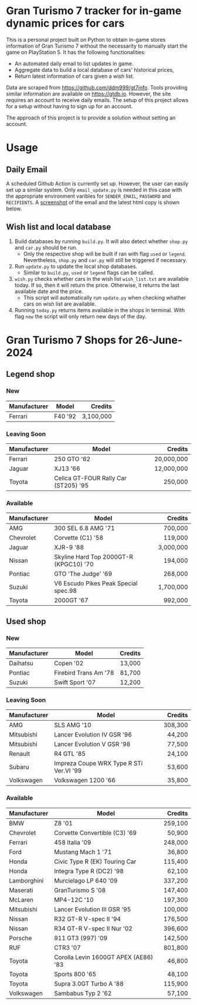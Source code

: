 # Gran Turismo 7 tracker for in-game dynamic prices for cars

This is a personal project built on Python to obtain in-game stores information of Gran Turismo 7 without the necessarity to manually start the game on PlayStation 5. It has the following functionalities:

- An automated daily email to list updates in game.
- Aggregate data to build a local database of cars' historical prices,
- Return latest information of cars given a wish list.

Data are scraped from https://github.com/ddm999/gt7info. Tools providing similar information are available on https://gtdb.io. However, the site requires an account to receive daily emails. The setup of this project allows for a setup without having to sign up for an account.

The approach of this project is to provide a solution without setting an account.

# Usage

## Daily Email

A scheduled Github Action is currently set up. However, the user can easily set up a similar system. Only `email_update.py` is needed in this case with the appropriate environment varibles for `SENDER_EMAIL`, `PASSWORD` and `RECIPIENTS`. A [screenshot](https://raw.githubusercontent.com/marcohoucheng/Gran-Turismo-7-Price-Tracker/main/data/email_screenshot.png) of the email and the latest html copy is shown below.

## Wish list and local database

1. Build databases by running `build.py`. It will also detect whether `shop.py` and `car.py` should be run.
    - Only the respective shop will be built if ran with flag `used` or `legend`. Nevertheless, `shop.py` and `car.py` will still be triggered if necessary.
2. Run `update.py` to update the local shop databases.
    - Similar to `build.py`, `used` or `legend` flags can be called.
3. `wish.py` checks whether cars in the wish list `wish_list.txt` are available today. If so, then it will return the price. Otherwise, it returns the last available date and the price.
    - This script will automatically run `update.py` when checking whather cars on wish list are available.
4. Running `today.py` returns items available in the shops in terminal. With flag `new` the script will only return new days of the day.


# Gran Turismo 7 Shops for 26-June-2024



## Legend shop

### New
 | Manufacturer | Model | Credits |
 | --- | --- | --: |
|Ferrari|F40 '92|3,100,000|

### Leaving Soon
 | Manufacturer | Model | Credits |
 | --- | --- | --: |
|Ferrari|250 GTO '62|20,000,000|
|Jaguar|XJ13 '66|12,000,000|
|Toyota|Celica GT-FOUR Rally Car (ST205) '95|250,000|

### Available
 | Manufacturer | Model | Credits |
 | --- | --- | --: |
|AMG|300 SEL 6.8 AMG '71|700,000|
|Chevrolet|Corvette (C1) '58|119,000|
|Jaguar|XJR-9 '88|3,000,000|
|Nissan|Skyline Hard Top 2000GT-R (KPGC10) '70|194,000|
|Pontiac|GTO 'The Judge' '69|268,000|
|Suzuki|V6 Escudo Pikes Peak Special spec.98|1,700,000|
|Toyota|2000GT '67|992,000|


## Used shop

### New
 | Manufacturer | Model | Credits |
 | --- | --- | --: |
|Daihatsu|Copen '02|13,000|
|Pontiac|Firebird Trans Am '78|81,700|
|Suzuki|Swift Sport '07|12,200|

### Leaving Soon
 | Manufacturer | Model | Credits |
 | --- | --- | --: |
|AMG|SLS AMG '10|308,300|
|Mitsubishi|Lancer Evolution IV GSR '96|44,200|
|Mitsubishi|Lancer Evolution V GSR '98|77,500|
|Renault|R4 GTL '85|24,100|
|Subaru|Impreza Coupe WRX Type R STi Ver.VI '99|53,600|
|Volkswagen|Volkswagen 1200 '66|35,800|

### Available
 | Manufacturer | Model | Credits |
 | --- | --- | --: |
|BMW|Z8 '01|259,100|
|Chevrolet|Corvette Convertible (C3) '69|50,900|
|Ferrari|458 Italia '09|248,000|
|Ford|Mustang Mach 1 '71|36,800|
|Honda|Civic Type R (EK) Touring Car|115,400|
|Honda|Integra Type R (DC2) '98|62,100|
|Lamborghini|Murcielago LP 640 '09|337,200|
|Maserati|GranTurismo S '08|147,400|
|McLaren|MP4-12C '10|197,300|
|Mitsubishi|Lancer Evolution III GSR '95|100,000|
|Nissan|R32 GT-R V-spec II '94|176,500|
|Nissan|R34 GT-R V-spec II Nur '02|396,600|
|Porsche|911 GT3 (997) '09|142,500|
|RUF|CTR3 '07|801,800|
|Toyota|Corolla Levin 1600GT APEX (AE86) '83|46,800|
|Toyota|Sports 800 '65|48,100|
|Toyota|Supra 3.0GT Turbo A '88|115,900|
|Volkswagen|Sambabus Typ 2 '62|57,100|
